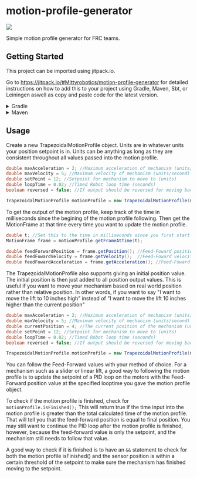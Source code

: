 # motion-profile-generator

[![](https://jitpack.io/v/Mittyrobotics/motion-profile-generator.svg)](https://jitpack.io/#Mittyrobotics/motion-profile-generator)

Simple motion profile generator for FRC teams.
## Getting Started
This project can be imported using jitpack.io.

Go to https://jitpack.io/#Mittyrobotics/motion-profile-generator for detailed instructions on how to add this to your project using Gradle, Maven, Sbt, or Leiningen aswell as copy and paste code for the latest version.

<details><summary>Gradle</summary>
Add this to your root build.gradle:
  
```python
allprojects {
 repositories {
		...
		maven { url 'https://jitpack.io' }
	}
}
```
Add the dependency:
```python
dependencies {
    compile 'com.github.Mittyrobotics:motion-profile-generator:ENTER_LATEST_VERSION_HERE'
}
```
Replace ENTER_LATEST_VERSION_HERE with the latest version shown on the badge at the top of the README.
</details>
<details><summary>Maven</summary>
Add the JitPack repository to your build file:
  
```python
<repositories>
	<repository>
		   <id>jitpack.io</id>
		   <url>https://jitpack.io</url>
	</repository>
</repositories>
```
Add the dependency:
```python
<dependency>
	   <groupId>com.github.Mittyrobotics</groupId>
	   <artifactId>motion-profile-generator</artifactId>
	   <version>ENTER_LATEST_VERSION_HERE</version>
</dependency>
  ```
Replace ENTER_LATEST_VERSION_HERE with the latest version shown on the badge at the top of the README.
</details>

## Usage
Create a new TrapezoidalMotionProfile object. Units are in whatever units your position setpoint is in. Units can be anything as long as they are consistent throughout all values passed into the motion profile.
```java
double maxAcceleration = 2; //Maximum acceleration of mechanism (units/second^2)
double maxVelocity = 5; //Maximum velocity of mechanism (units/second)
double setPoint = 12; //Setpoint for mechanism to move to (units)
double loopTime = 0.02; //Timed Robot loop time (seconds)
boolean reversed = false; //If output should be reversed for moving backwards

TrapezoidalMotionProfile motionProfile = new TrapezoidalMotionProfile(maxAcceleration, maxVelocity, setpoint, loopTime, reversed);
```
To get the output of the motion profile, keep track of the time in milliseconds since the begining of the motion profile following. Then get the MotionFrame at that time every time you want to update the motion profile.
```java
double t; //Set this to the time in milliseconds since you first start following the motion profile.
MotionFrame frame = motionProfile.getFrameAtTime(t);

double feedForwardPosition = frame.getPosition(); //Feed-Foward position value at time t
double feedFowardVelocity = frame.getVelocity();  //Feed-Foward velocity value at time t
double feedFowardAcceleration = frame.getAcceleration(); //Feed-Foward acceleration value at time t
```
The TrapezoidalMotionProfile also supports giving an initial position value. The initial position is then just added to all position output values. This is useful if you want to move your mechanism based on real world position rather than relative position. In other words, if you want to say "I want to move the lift to 10 inches high" instead of "I want to move the lift 10 inches higher than the current position"
```java
double maxAcceleration = 2; //Maximum acceleration of mechanism (units/second^2)
double maxVelocity = 5; //Maximum velocity of mechanism (units/second)
double currentPosition = 4; //The current position of the mechanism (units)
double setPoint = 12; //Setpoint for mechanism to move to (units)
double loopTime = 0.02; //Timed Robot loop time (seconds)
boolean reversed = false; //If output should be reversed for moving backwards

TrapezoidalMotionProfile motionProfile = new TrapezoidalMotionProfile(maxAcceleration, maxVelocity, currentPosition, setpoint, loopTime, reversed);
```
You can follow the Feed-Forward values with your method of choice. For a mechanism such as a slider or linear lift, a good way to following the motion profile is to update the setpoint of a PID loop on the motors with the Feed-Forward position value at the specified looptime you gave the motion profile object.

To check if the motion profile is finished, check for ``` motionProfile.isFinished();``` This will return true if the time input into the motion profile is greater than the total calculated time of the motion profile. That will tell you that the feed-forward position is equal to final position. You may still want to continue the PID loop after the motion profile is finished, however, because the feed-forward value is only the setpoint, and the mechanism still needs to follow that value. 

A good way to check if it is finished is to have an ```&&``` statement to check for both the motion profile isFinished() and the sensor position is within a certain threshold of the setpoint to make sure the mechanism has finished moving to the setpoint.
